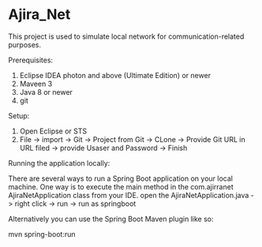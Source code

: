 # Ajira_Net
This project is used to simulate  local network for communication-related purposes.

Prerequisites:
1. Eclipse IDEA photon and above (Ultimate Edition) or newer
2. Maveen 3
3. Java 8 or newer 
4. git

Setup:
1. Open Eclipse or STS
2. File -> import -> Git -> Project from Git -> CLone -> Provide Git URL in URL filed -> provide Usaser and Password -> Finish

Running the application locally:

There are several ways to run a Spring Boot application on your local machine. One way is to execute the main method in the com.ajirranet AjiraNetApplication class from your IDE.
open the AjiraNetApplication.java -> right click -> run -> run as springboot 

Alternatively you can use the Spring Boot Maven plugin like so:

mvn spring-boot:run
